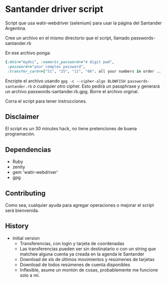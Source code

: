 # Santander driver script

Script que usa watir-webdriver (selenium) para usar la página del Santander Argentina.

Cree un archivo en el mismo directorio que el script, llamado passwords-santander.rb

En ese archivo ponga:

```ruby
{:dni=>"mydni", :numeric_password=>"4 digit pwd",
 :password=>"your complex password",
 :transfer_card=>["51", "25", "11", "60". all your numbers in order ......]}
```

Encripte el archivo usando `gpg -c --cipher-algo BLOWFISH passwords-santander.rb` o
cualquier otro cipher. Esto pedirá un passphrase y generará un archivo
passwords-santander.rb.gpg. Borre el archivo orginal.

Corra el script para tener instrucciones.

## Disclaimer

El script es un 30 minutes hack, no tiene pretenciones de buena programación.

## Dependencias

- Ruby
- zenity
- gem 'watir-webdriver'
- gpg

## Contributing

Como sea, cualquier ayuda para agregar operaciones o mejorar el script será bienvenida.

## History

- Initial version
  - Transferencias, con login y tarjeta de coordenadas
  - Las transferencias pueden ser sin destinatario o con un string que matchee
  alguna cuenta ya creada en la agenda le Santander
  - Download de xls de últimos movimientos y resúmenes de tarjetas
  - Download de todos resúmenes de cuenta disponibles
  - Inflexible, asume un montón de cosas, probablemente me funcione solo a mí.
